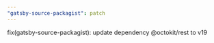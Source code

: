 ```yaml
---
"gatsby-source-packagist": patch
---
```


fix(gatsby-source-packagist): update dependency @octokit/rest to v19
